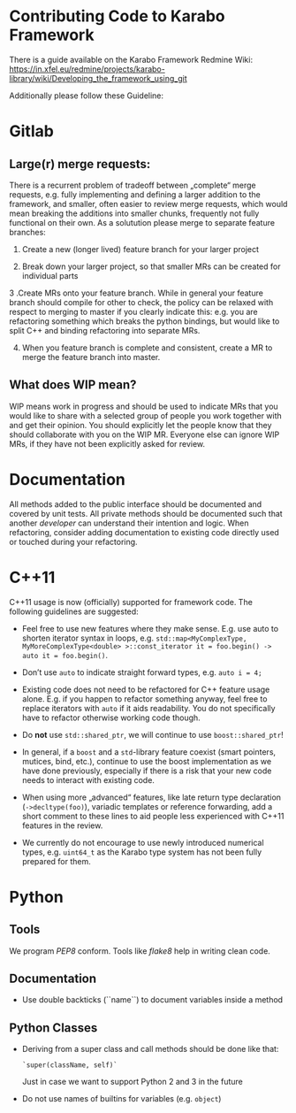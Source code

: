 Contributing Code to Karabo Framework
=====================================

There is a guide available on the Karabo Framework Redmine Wiki:
https://in.xfel.eu/redmine/projects/karabo-library/wiki/Developing_the_framework_using_git

Additionally please follow these Guideline:

Gitlab
======

Large(r) merge requests:
------------------------

There is a recurrent problem of tradeoff between „complete“ merge requests,
e.g. fully implementing and defining a larger addition to the framework,
and smaller, often easier to review merge requests,
which would mean breaking the additions into smaller chunks, frequently 
not fully functional on their own. As a solutution please merge to separate 
feature branches:

1. Create a new (longer lived) feature branch for your larger project

2. Break down your larger project, so that smaller MRs can be created for 
   individual parts
   
3 .Create MRs onto your feature branch. While in general your feature branch 
   should compile for other to check, the policy can be relaxed with respect 
   to merging to master if you clearly indicate this: e.g. you are refactoring
   something which breaks the python bindings, but would like to split C++ and
   binding refactoring into separate MRs.
   
4. When you feature branch is complete and consistent, create a MR to merge
   the feature branch into master.

What does WIP mean?
-------------------

WIP means work in progress and should be used to indicate MRs that you would
like to share with a selected group of people you work together with and get
their opinion. You should explicitly let the people know that they should
collaborate with you on the WIP MR. Everyone else can ignore WIP MRs,
if they have not been explicitly asked for review.

Documentation
=============

All methods added to the public interface should be documented and covered by 
unit tests. All private methods should be documented such that another 
*developer* can understand their intention and logic. When refactoring, consider
adding documentation to existing code directly used or touched during your 
refactoring.

C++11
=====

C++11 usage is now (officially) supported for framework code. The following
guidelines are suggested:

- Feel free to use new features where they make sense. E.g. use auto to shorten
  iterator syntax in loops, e.g. 
  `std::map<MyComplexType, MyMoreComplexType<double> >::const_iterator it = foo.begin() -> auto it = foo.begin()`.
  
- Don’t use `auto` to indicate straight forward types, e.g. `auto i = 4;`

- Existing code does not need to be refactored for C++ feature usage alone.
  E.g. if you happen to refactor something anyway, feel free to replace iterators
  with `auto` if it aids readability. You do not specifically have to refactor
  otherwise working code though.
  
- Do **not** use `std::shared_ptr`, we will continue to use `boost::shared_ptr`!

- In general, if a `boost` and a `std`-library feature coexist 
  (smart pointers, mutices, bind, etc.), continue to use the boost implementation
  as we have done previously, especially if there is a risk that your new code
  needs to interact with existing code.
  
- When using more „advanced“ features, like late return type declaration
  (`->decltype(foo)`), variadic templates or reference forwarding, add a short
  comment to these lines to aid people less experienced with C++11 features in
  the review.
  
- We currently do not encourage to use newly introduced numerical types, e.g. 
  `uint64_t` as the Karabo type system has not been fully prepared for them.

Python
======

Tools
-----

We program *PEP8* conform. Tools like *flake8* help in writing clean code.

Documentation
-------------

 * Use double backticks (\`\`name\`\`) to document variables inside a method

Python Classes
--------------

 * Deriving from a super class and call methods should be done like that:
 
       `super(className, self)`
       
   Just in case we want to support Python 2 and 3 in the future
   
 * Do not use names of builtins for variables (e.g. `object`)

